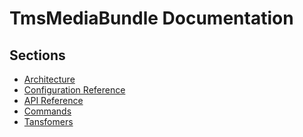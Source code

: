 TmsMediaBundle Documentation
================================

Sections
--------

* [Architecture](architecture.md)
* [Configuration Reference](configuration_reference.md)
* [API Reference](api_reference.md)
* [Commands](commands.md)
* [Tansfomers](transformers.md)
